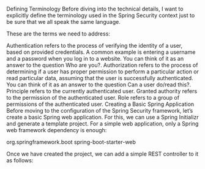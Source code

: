 Defining Terminology
Before diving into the technical details, I want to explicitly define the terminology used in the Spring Security context just to be sure that we all speak the same language.

These are the terms we need to address:

Authentication refers to the process of verifying the identity of a user, based on provided credentials. A common example is entering a username and a password when you log in to a website. You can think of it as an answer to the question Who are you?.
Authorization refers to the process of determining if a user has proper permission to perform a particular action or read particular data, assuming that the user is successfully authenticated. You can think of it as an answer to the question Can a user do/read this?.
Principle refers to the currently authenticated user.
Granted authority refers to the permission of the authenticated user.
Role refers to a group of permissions of the authenticated user.
Creating a Basic Spring Application
Before moving to the configuration of the Spring Security framework, let’s create a basic Spring web application. For this, we can use a Spring Initializr and generate a template project. For a simple web application, only a Spring web framework dependency is enough:



<dependencies>
    <dependency>
        <groupId>org.springframework.boot</groupId>
        <artifactId>spring-boot-starter-web</artifactId>
    </dependency>
</dependencies>



Once we have created the project, we can add a simple REST controller to it as follows:
